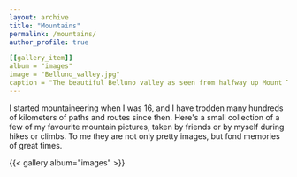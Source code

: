 ```yaml
---
layout: archive
title: "Mountains"
permalink: /mountains/
author_profile: true

[[gallery_item]]
album = "images"
image = "Belluno_valley.jpg"
caption = "The beautiful Belluno valley as seen from halfway up Mount Terne"
---
```


I started mountaineering when I was 16, and I have trodden many hundreds of kilometers of paths and routes since then. Here's a small collection of a few of my favourite mountain pictures, taken by friends or by myself during hikes or climbs. To me they are not only pretty images, but fond memories of great times.

{{< gallery album="images" >}}

<!--The beautiful Belluno valley as seen from halfway up Mount Terne
![](images/Belluno_valley.jpg)

Again the lower Belluno valley as seen from the entrance to the Mis valley, in a foggy day
![](images/Belluno_valley_from_Mis.jpg)

The king of the Montanaja valley emerges from the clouds
![](images/Campanile_Montanaja.JPG)

The Cansiglio forest in a cold winter day
![](images/Cansiglio_Forest.JPG)

Lake Sorapiss with its incredible colour, from the via ferrata Vandelli
![](images/Lake_sorapiss.jpg)

Panorama from the gloriously placed Tissi hut, under the famous mount Civetta North-West face
![](images/M_Civetta_from_Rif_Tissi.jpg)

The top of mount Terne, with the Gusela on the background. In winter...
![](images/M_Terne_winter.JPG)

...and in summer! (my brother is somewhere in this picture, too!)
![](images/M_Terne_summer.JPG)

The San Martino plateau as seen from the top of the Fradusta
![](images/Pale_San_Martino.jpg)

The meltwater lake create by the small -- and dying -- Fradusta glacier, on the San Martino plateau
![](images/Pale_San_Martino_lake.jpg)

The low mountain chain that extends from mount Visentin and separates the Belluno valley from Treviso
![](images/Visentin_chain.JPG)

The Zoldo region from mount Punta, a magnificent belvedere. The Throne of the King, mount Pelmo, in the center
![](images/Zoldo_from_M_Punta.jpeg)

A marmot!
![](images/Marmot.jpg)-->
